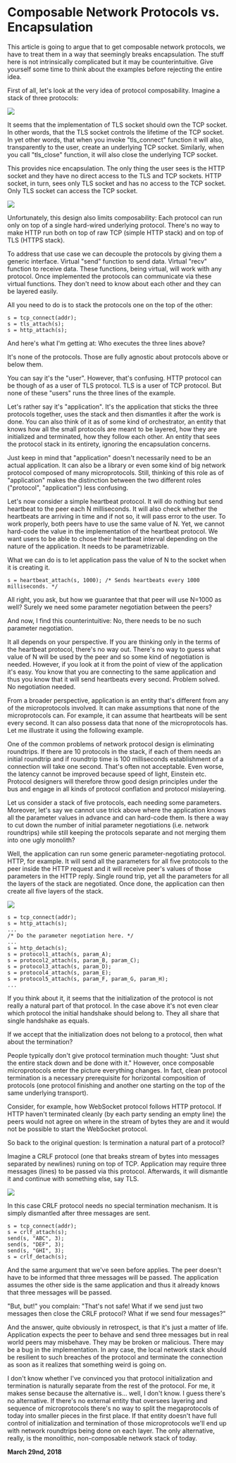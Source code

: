 # Composable Network Protocols vs. Encapsulation

This article is going to argue that to get composable network protocols, we have to treat them in a way that seemingly breaks encapsulation. The stuff here is not intrinsically complicated but it may be counterintuitive. Give yourself some time to think about the examples before rejecting the entire idea.

First of all, let's look at the very idea of protocol composability. Imagine a stack of three protocols:

![](orchestrator1.png)

It seems that the implementation of TLS socket should own the TCP socket. In other words, that the TLS socket controls the lifetime of the TCP socket. In yet other words, that when you invoke "tls\_connect" function it will also, transparently to the user, create an underlying TCP socket. Similarly, when you call "tls\_close" function, it will also close the underlying TCP socket.

This provides nice encapsulation. The only thing the user sees is the HTTP socket and they have no direct access to the TLS and TCP sockets. HTTP socket, in turn, sees only TLS socket and has no access to the TCP socket. Only TLS socket can access the TCP socket.

![](orchestrator2.png)

Unfortunately, this design also limits composability: Each protocol can run only on top of a single hard-wired underlying protocol. There's no way to make HTTP run both on top of raw TCP (simple HTTP stack) and on top of TLS (HTTPS stack).

To address that use case we can decouple the protocols by giving them a generic interface. Virtual "send" function to send data. Virtual "recv" function to receive data. These functions, being virtual, will work with any protocol. Once implemented the protocols can communicate via these virtual functions. They don't need to know about each other and they can be layered easily.

All you need to do is to stack the protocols one on the top of the other:

    s = tcp_connect(addr);
    s = tls_attach(s);
    s = http_attach(s);

And here's what I'm getting at: Who executes the three lines above?

It's none of the protocols. Those are fully agnostic about protocols above or below them.

You can say it's the "user". However, that's confusing. HTTP protocol can be though of as a user of TLS protocol. TLS is a user of TCP protocol. But none of these "users" runs the three lines of the example.

Let's rather say it's "application". It's the application that sticks the three protocols together, uses the stack and then dismantles it after the work is done. You can also think of it as of some kind of orchestrator, an entity that knows how all the small protocols are meant to be layered, how they are initialized and terminated, how they follow each other. An entity that sees the protocol stack in its entirety, ignoring the encapsulation concerns.

Just keep in mind that "application" doesn't necessarily need to be an actual application. It can also be a library or even some kind of big network protocol composed of many microprotocols. Still, thinking of this role as of "application" makes the distinction between the two different roles ("protocol", "application") less confusing.

Let's now consider a simple heartbeat protocol. It will do nothing but send heartbeat to the peer each N milliseconds. It will also check whether the heartbeats are arriving in time and if not so, it will pass error to the user. To work properly, both peers have to use the same value of N. Yet, we cannot hard-code the value in the implementation of the heartbeat protocol. We want users to be able to chose their heartbeat interval depending on the nature of the application. It needs to be parametrizable.

What we can do is to let application pass the value of N to the socket when it is creating it.

    s = heartbeat_attach(s, 1000); /* Sends heartbeats every 1000 milliseconds. */

All right, you ask, but how we guarantee that that peer will use N=1000 as well? Surely we need some parameter negotiation between the peers?

And now, I find this counterintuitive: No, there needs to be no such parameter negotiation.

It all depends on your perspective. If you are thinking only in the terms of the heartbeat protocol, there's no way out. There's no way to guess what value of N will be used by the peer and so some kind of negotiation is needed. However, if you look at it from the point of view of the application it's easy. You know that you are connecting to the same application and thus you know that it will send heartbeats every second. Problem solved. No negotiation needed.

From a broader perspective, application is an entity that's different from any of the microprotocols involved. It can make assumptions that none of the microprotocols can. For example, it can assume that heartbeats will be sent every second. It can also possess data that none of the microprotocols has. Let me illustrate it using the following example.

One of the common problems of network protocol design is eliminating roundtrips. If there are 10 protocols in the stack, if each of them needs an initial roundtrip and if roundtrip time is 100 milliseconds establishment of a connection will take one second. That's often not acceptable. Even worse, the latency cannot be improved because speed of light, Einstein etc. Protocol designers will therefore throw good design principles under the bus and engage in all kinds of protocol conflation and protocol mislayering.

Let us consider a stack of five protocols, each needing some parameters. Moreover, let's say we cannot use trick above where the application knows all the parameter values in advance and can hard-code them. Is there a way to cut down the number of initial parameter negotiations (i.e. network roundtrips) while still keeping the protocols separate and not merging them into one ugly monolith?

Well, the application can run some generic parameter-negotiating protocol. HTTP, for example. It will send all the parameters for all five protocols to the peer inside the HTTP request and it will receive peer's values of those parameters in the HTTP reply. Single round trip, yet all the parameters for all the layers of the stack are negotiated. Once done, the application can then create all five layers of the stack.

![](orchestrator3.png)

    s = tcp_connect(addr);
    s = http_attach(s);
    ...
    /* Do the parameter negotiation here. */
    ...
    s = http_detach(s);
    s = protocol1_attach(s, param_A);
    s = protocol2_attach(s, param_B, param_C);
    s = protocol3_attach(s, param_D);
    s = protocol4_attach(s, param_E);
    s = protocol5_attach(s, param_F, param_G, param_H);
    ...

If you think about it, it seems that the initialization of the protocol is not really a natural part of that protocol. In the case above it's not even clear which protocol the initial handshake should belong to. They all share that single handshake as equals.

If we accept that the initialization does not belong to a protocol, then what about the termination?

People typically don't give protocol termination much thought: "Just shut the entire stack down and be done with it." However, once composable microprotocols enter the picture everything changes. In fact, clean protocol termination is a necessary prerequisite for horizontal composition of protocols (one protocol finishing and another one starting on the top of the same underlying transport).

Consider, for example, how WebSocket protocol follows HTTP protocol. If HTTP haven't terminated cleanly (by each party sending an empty line) the peers would not agree on where in the stream of bytes they are and it would not be possible to start the WebSocket protocol.

So back to the original question: Is termination a natural part of a protocol?

Imagine a CRLF protocol (one that breaks stream of bytes into messages separated by newlines) runing on top of TCP. Application may require three messages (lines) to be passed via this protocol. Afterwards, it will dismantle it and continue with something else, say TLS.

![](orchestrator4.png)

In this case CRLF protocol needs no special termination mechanism. It is simply dismantled after three messages are sent.

    s = tcp_connect(addr);
    s = crlf_attach(s);
    send(s, "ABC", 3);
    send(s, "DEF", 3);
    send(s, "GHI", 3);
    s = crlf_detach(s);

And the same argument that we've seen before applies. The peer doesn't have to be informed that three messages will be passed. The application assumes the other side is the same application and thus it already knows that three messages will be passed.

"But, but!" you complain: "That's not safe! What if we send just two messages then close the CRLF protocol? What if we send four messages?"

And the answer, quite obviously in retrospect, is that it's just a matter of life. Application expects the peer to behave and send three messages but in real world peers may misbehave. They may be broken or malicious. There may be a bug in the implementation. In any case, the local network stack should be resilient to such breaches of the protocol and terminate the connection as soon as it realizes that something weird is going on.

I don't know whether I've convinced you that protocol initialization and termination is naturally separate from the rest of the protocol. For me, it makes sense because the alternative is… well, I don't know. I guess there's no alternative. If there's no external entity that oversees layering and sequence of microprotocols there's no way to split the megaprotocols of today into smaller pieces in the first place. If that entity doesn't have full control of initialization and termination of those microprotocols we'll end up with network roundtrips being done on each layer. The only alternative, really, is the monolithic, non-composable network stack of today.

**March 29nd, 2018**